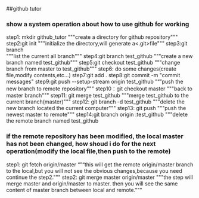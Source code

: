 ##github tutor
### show a system operation about how to use github for working
step1: mkdir github_tutor 
"""create a directory for github repository"""
step2:git init
"""initialize the directory,will generate a<.git>file"""
step3:git branch  
"""list the current all branch"""
step4:git branch test_github
"""create a new branch named test_github"""
step5:git checkout test_github
"""change branch from master to test_github"""
step6: do some changes(create file,modify contents,etc...)
step7:git add .
step8:git commit -m "commit messages"
step9:git push --setup-stream  origin test_github
”“”push the new branch to remote repository"""
step10：git checkout master
"""back to master branch"""
step11:  git merge test_github
"""merge test_github to the current branch(master)"""
step12: git branch -d test_github
"""delete the new branch located the current computer"""
step13: git push
"""push the newest master to remote"""
step14:git branch origin :test_github
"""delete the remote branch named test_github


### if the remote repository has been modified, the local master has not been changed, how shoud i do for the next operation(modify the local file,then push to the remote)
step1: git fetch origin/master 
“”“this will get the remote origin/master branch to the local,but you will not see the obvious changes,because you need continue the step2."""
step2: git merge master origin/master
"""the step will merge master and origin/master to master. then you will see the same content of master branch between local and remote."""

